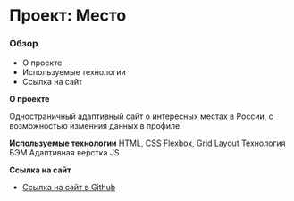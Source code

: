 # Проект: Место

### Обзор
* О проекте
* Используемые технологии
* Ссылка на сайт

**О проекте**

Одностраничный адаптивный сайт о интересных местах в России, с возможностью изменния данных в профиле.

**Используемые технологии**
HTML, CSS
Flexbox, Grid Layout
Технология БЭМ
Адаптивная верстка
JS

**Ссылка на сайт**

* [Ссылка на сайт в Github](https://mikhail-batakov.github.io/russian-travel/)
